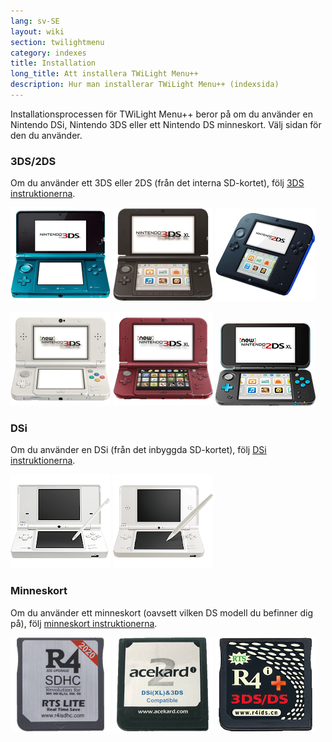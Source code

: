 ```yaml
---
lang: sv-SE
layout: wiki
section: twilightmenu
category: indexes
title: Installation
long_title: Att installera TWiLight Menu++
description: Hur man installerar TWiLight Menu++ (indexsida)
---
```


Installationsprocessen för TWiLight Menu++ beror på om du använder en Nintendo DSi, Nintendo 3DS eller ett Nintendo DS minneskort. Välj sidan för den du använder.

### 3DS/2DS
Om du använder ett 3DS eller 2DS (från det interna SD-kortet), följ [3DS instruktionerna](installing-3ds).

[![En Nintendo 3DS](/assets/images/consoles/old3ds.png)](installing-3ds) [![En Nintendo 3DS XL](/assets/images/consoles/old3dsxl.png)](installing-3ds) [![En Nintendo 2DS](/assets/images/consoles/2ds.png)](installing-3ds)

[![En Ny Nintendo 3DS](/assets/images/consoles/new3ds.png)](installing-3ds) [![En Ny Nintendo 3DS XL](/assets/images/consoles/new3dsxl.png)](installing-3ds) [![En Ny Nintendo 2DS XL](/assets/images/consoles/new2dsxl.png)](installing-3ds)

### DSi
Om du använder en DSi (från det inbyggda SD-kortet), följ [DSi instruktionerna](installing-dsi).

[![En Nintendo DSi](/assets/images/consoles/dsi.png)](installing-dsi) [![En Nintendo DSi XL](/assets/images/consoles/dsixl.png)](installing-dsi)

### Minneskort
Om du använder ett minneskort (oavsett vilken DS modell du befinner dig på), följ [minneskort instruktionerna](installing-flashcard).

[![An r4isdhc.com flashcard](/assets/images/consoles/r4isdhc.com.png)](installing-flashcard) [![An Acekard2i flashcard](/assets/images/consoles/acekard2i.png)](installing-flashcard) [![An R4i Gold 3DS Plus flashcard](/assets/images/consoles/r4igold3dsplus.png)](installing-flashcard)

